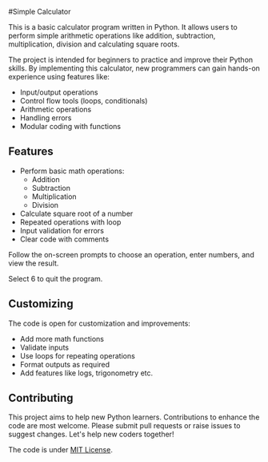 #Simple Calculator

This is a basic calculator program written in Python. It allows users to perform simple arithmetic operations like addition, subtraction, multiplication, division and calculating square roots. 

The project is intended for beginners to practice and improve their Python skills. By implementing this calculator, new programmers can gain hands-on experience using features like:

- Input/output operations  
- Control flow tools (loops, conditionals)
- Arithmetic operations
- Handling errors
- Modular coding with functions

## Features

- Perform basic math operations:
  - Addition
  - Subtraction
  - Multiplication
  - Division
- Calculate square root of a number  
- Repeated operations with loop
- Input validation for errors
- Clear code with comments

Follow the on-screen prompts to choose an operation, enter numbers, and view the result. 

Select 6 to quit the program.

## Customizing

The code is open for customization and improvements:

- Add more math functions 
- Validate inputs
- Use loops for repeating operations
- Format outputs as required
- Add features like logs, trigonometry etc.

## Contributing

This project aims to help new Python learners. Contributions to enhance the code are most welcome. Please submit pull requests or raise issues to suggest changes. Let's help new coders together!

The code is under [MIT License](https://choosealicense.com/licenses/mit/).
